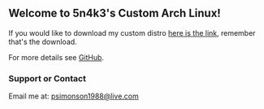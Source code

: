 ## Welcome to 5n4k3's Custom Arch Linux!

If you would like to download my custom distro [here is the link](https://github.com/DevCool/CustomArchLinux/archive/master.zip), remember that's the download.

For more details see [GitHub](https://github.com/DevCool/CustomArchLinux/).

### Support or Contact

Email me at: psimonson1988@live.com
